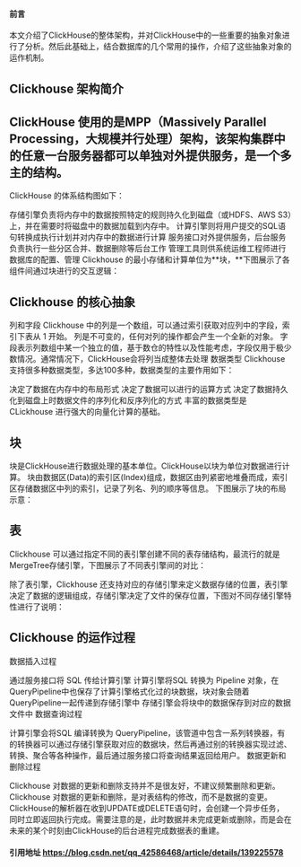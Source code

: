 #### 前言
本文介绍了ClickHouse的整体架构，并对ClickHouse中的一些重要的抽象对象进行了分析。然后此基础上，结合数据库的几个常用的操作，介绍了这些抽象对象的运作机制。

## Clickhouse 架构简介
## ClickHouse 使用的是MPP（Massively Parallel Processing，大规模并行处理）架构，该架构集群中的任意一台服务器都可以单独对外提供服务，是一个多主的结构。
ClickHouse 的体系结构图如下：


存储引擎负责将内存中的数据按照特定的规则持久化到磁盘（或HDFS、AWS S3）上，并在需要时将磁盘中的数据加载到内存中。
计算引擎则将用户提交的SQL语句转换成执行计划并对内存中的数据进行计算
服务接口对外提供服务，后台服务负责执行一些分区合并、数据删除等后台工作
管理工具则供系统运维工程师进行数据库的配置、管理
Clickhouse 的最小存储和计算单位为**块，**下图展示了各组件间通过块进行的交互逻辑：


## Clickhouse 的核心抽象
列和字段
Clickhouse 中的列是一个数组，可以通过索引获取对应列中的字段，索引下表从 1 开始。
列是不可变的，任何对列的操作都会产生一个全新的对象。
字段表示列数组中某一个独立的值，基于数仓的特性以及性能考虑，字段仅用于极少数情况。通常情况下，ClickHouse会将列当成整体去处理
数据类型
Clickhouse 支持很多种数据类型，多达100多种，数据类型的主要作用如下：

决定了数据在内存中的布局形式
决定了数据可以进行的运算方式
决定了数据持久化到磁盘上时数据文件的序列化和反序列化的方式
丰富的数据类型是 CLickhouse 进行强大的向量化计算的基础。

## 块
块是ClickHouse进行数据处理的基本单位。ClickHouse以块为单位对数据进行计算。
块由数据区(Data)的索引区(Index)组成，数据区由列紧密地堆叠而成，索引区存储数据区中列的索引，记录了列名、列的顺序等信息。
下图展示了块的布局示意：


## 表
Clickhouse 可以通过指定不同的表引擎创建不同的表存储结构，最流行的就是MergeTree存储引擎，下图展示了不同表引擎间的对比：

除了表引擎，Clickhouse 还支持对应的存储引擎来定义数据存储的位置，表引擎决定了数据的逻辑组成，存储引擎决定了文件的保存位置，下图对不同存储引擎特性进行了说明：


## Clickhouse 的运作过程
数据插入过程


通过服务接口将 SQL 传给计算引擎
计算引擎将SQL 转换为 Pipeline 对象，在QueryPipeline中也保存了计算引擎格式化过的块数据，块对象会随着QueryPipeline一起传递到存储引擎中
存储引擎会将块中的数据保存到对应的数据文件中
数据查询过程


计算引擎会将SQL 编译转换为 QueryPipeline，该管道中包含一系列转换器，有的转换器可以通过存储引擎获取对应的数据块，然后再通过别的转换器实现过滤、转换、聚合等各种操作，最后通过服务接口将查询结果返回给用户。
数据更新和删除过程


Clickhouse 对数据的更新和删除支持并不是很友好，不建议频繁删除和更新。
Clickhouse 对数据的更新和删除，是对表结构的修改，而不是数据的变更。
ClickHouse的解析器在收到UPDATE或DELETE语句时，会创建一个异步任务，同时立即返回执行完成。需要注意的是，此时数据并未完成更新或删除，而是会在未来的某个时刻由ClickHouse的后台进程完成数据表的重建。


#### 引用地址 https://blog.csdn.net/qq_42586468/article/details/139225578